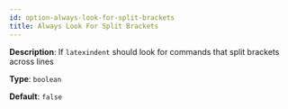 ```yaml
---
id: option-always-look-for-split-brackets
title: Always Look For Split Brackets
---
```

**Description**: If `latexindent` should look for commands that split brackets across lines

**Type**: `boolean`

**Default**: `false`
